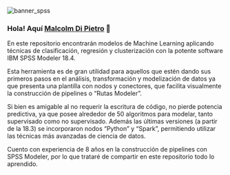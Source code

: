![banner_spss](https://github.com/malcolmdpc/MachineLearningConSPSSModeler/assets/147994979/80aa6b49-88d8-4a1e-b1c8-d2a58c8cd857)

### Hola! Aquí [Malcolm Di Pietro](https://malcolmdpc.github.io) 👋

En este repositorio encontrarán modelos de Machine Learning aplicando técnicas de clasificación, regresión y clusterización con la potente software IBM SPSS Modeler 18.4.

Esta herramienta es de gran utilidad para aquellos que estén dando sus primeros pasos en el análisis, transformación y modelización de datos ya que presenta una plantilla con nodos y conectores, que facilita visualmente la construcción de pipelines o “Rutas Modeler”.

Si bien es amigable al no requerir la escritura de código, no pierde potencia predictiva, ya que posee alrededor de 50 algoritmos para modelar, tanto supervisado como no supervisado. Además las últimas versiones (a partir de la 18.3) se incorporaron nodos “Python” y “Spark”, permitiendo utilizar las técnicas más avanzadas de ciencia de datos.

Cuento con experiencia de 8 años en la construcción de pipelines con SPSS Modeler, por lo que trataré de compartir en este repositorio todo lo aprendido.
